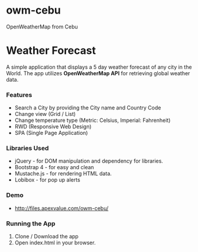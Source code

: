 # owm-cebu
OpenWeatherMap from Cebu


# Weather Forecast

A simple application that displays a 5 day weather forecast of any city in the World. The app utilizes **OpenWeatherMap API** for retrieving global weather data. 

### Features
- Search a City by providing the City name and Country Code
- Change view (Grid / List)
- Change temperature type (Metric: Celsius, Imperial: Fahrenheit)
- RWD (Responsive Web Design)
- SPA (Single Page Application)

### Libraries Used
- jQuery - for DOM manipulation and dependency for libraries.
- Bootstrap 4 - for easy and clean 
- Mustache.js - for rendering HTML data. 
- Lobibox - for pop up alerts

### Demo
- http://files.apexvalue.com/owm-cebu/

### Running the App
1. Clone / Download the app
2. Open index.html in your browser. 